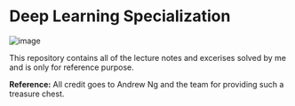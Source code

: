 # Deep Learning Specialization
![image](https://user-images.githubusercontent.com/32392924/154705392-20252500-3f84-4309-86d9-7d9b5d0225ce.png)  

This repository contains all of the lecture notes and excerises solved by me and is only for reference purpose.


**Reference:** All credit goes to Andrew Ng and the team for providing such a treasure chest.
